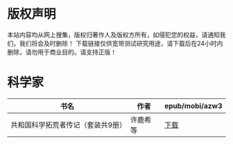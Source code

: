 # 版权声明

本站内容均从网上搜集，版权归著作人及版权方所有，如侵犯您的权益，请通知我们，我们将会及时删除！ 下载链接仅供宽带测试研究用途，请下载后在24小时内删除，请勿用于商业目的。请支持正版！

# 科学家

| 书名 | 作者 | epub/mobi/azw3 |
| --- | --- | --- |
| 共和国科学拓荒者传记（套装共9册） | 许鹿希等 | [下载](https://url89.ctfile.com/f/31084289-1357020856-bcb915?p=8866) |
